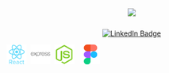 


<h1 align="center"><img src="https://media.giphy.com/media/aUrDJsimOMZbYmwUL6/giphy.gif" width="90" height="">
</h1>

<p align="center">
<a href="#"><img src="https://img.shields.io/badge/LinkedIn-blue?style=for-the-badge&logo=linkedin&logoColor=white" alt="LinkedIn Badge"></a>
</p>

<img src="https://github.com/devicons/devicon/blob/master/icons/react/react-original-wordmark.svg" title="React" alt="React" width="40" height="40"/>&nbsp;
<img src="https://github.com/devicons/devicon/blob/master/icons/express/express-original-wordmark.svg" title="Express" alt="Spring" width="40" height="40"/>&nbsp;
<img src="https://github.com/devicons/devicon/blob/master/icons/nodejs/nodejs-original.svg" title="Material UI" alt="Material UI" width="40" height="40"/> &nbsp;
<img src="https://github.com/devicons/devicon/blob/master/icons/figma/figma-original.svg" title="Material UI" alt="Material UI" width="40" height="40"/> &nbsp;


<!--
**abdifatahmuse/abdifatahmuse** is a ✨ _special_ ✨ repository because its `README.md` (this file) appears on your GitHub profile.

Here are some ideas to get you started:

- 🔭 I’m currently working on ...
- 🌱 I’m currently learning ...
- 👯 I’m looking to collaborate on ...
- 🤔 I’m looking for help with ...
- 💬 Ask me about ...
- 📫 How to reach me: ...
- 😄 Pronouns: ...
- ⚡ Fun fact: ...
-->
